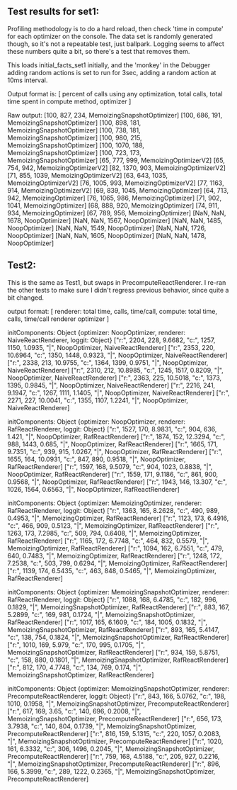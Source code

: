Test results for set1:
-------------
Profiling methodology is to do a hard reload, then check 'time in compute'
for each optimizer on the console.  The data set is randomly generated though, so
it's not a repeatable test, just ballpark.  Logging seems to affect these
numbers quite a bit, so there's a test that removes them.

This loads initial_facts_set1 initially, and the 'monkey' in the Debugger adding random actions is set to run for 3sec, adding a random action at 10ms interval.

Output format is: [
  percent of calls using any optimization,
  total calls,
  total time spent in compute method,
  optimizer
]

Raw output:
[100, 827, 234, MemoizingSnapshotOptimizer]
[100, 686, 191, MemoizingSnapshotOptimizer]
[100, 898, 181, MemoizingSnapshotOptimizer]
[100, 738, 181, MemoizingSnapshotOptimizer]
[100, 980, 215, MemoizingSnapshotOptimizer]
[100, 1070, 188, MemoizingSnapshotOptimizer]
[100, 723, 173, MemoizingSnapshotOptimizer]
[65, 777, 999, MemoizingOptimizerV2]
[65, 754, 942, MemoizingOptimizerV2]
[82, 1370, 903, MemoizingOptimizerV2]
[71, 855, 1039, MemoizingOptimizerV2]
[63, 643, 1035, MemoizingOptimizerV2]
[76, 1005, 993, MemoizingOptimizerV2]
[77, 1163, 914, MemoizingOptimizerV2]
[69, 839, 1045, MemoizingOptimizer]
[64, 713, 942, MemoizingOptimizer]
[76, 1065, 986, MemoizingOptimizer]
[71, 902, 1041, MemoizingOptimizer]
[68, 888, 920, MemoizingOptimizer]
[74, 911, 934, MemoizingOptimizer]
[67, 789, 956, MemoizingOptimizer]
[NaN, NaN, 1678, NoopOptimizer]
[NaN, NaN, 1567, NoopOptimizer]
[NaN, NaN, 1485, NoopOptimizer]
[NaN, NaN, 1549, NoopOptimizer]
[NaN, NaN, 1726, NoopOptimizer]
[NaN, NaN, 1605, NoopOptimizer]
[NaN, NaN, 1478, NoopOptimizer]


Test2:
-----
This is the same as Test1, but swaps in PrecomputeReactRenderer.  I re-ran the
other tests to make sure I didn't regress previous behavior, since quite a bit changed.


output format: [
  renderer:
  total time,
  calls,
  time/call,
  compute:
  total time,
  calls,
  time/call
  renderer
  optimizer
]

initComponents: Object {optimizer: NoopOptimizer, renderer: NaiveReactRenderer, loggit: Object}
["r:", 2204, 228, 9.6682, "c:", 1257, 1150, 1.0935, "|", NoopOptimizer, NaiveReactRenderer]
["r:", 2353, 220, 10.6964, "c:", 1350, 1448, 0.9323, "|", NoopOptimizer, NaiveReactRenderer]
["r:", 2338, 213, 10.9755, "c:", 1364, 1399, 0.9751, "|", NoopOptimizer, NaiveReactRenderer]
["r:", 2310, 212, 10.8985, "c:", 1245, 1517, 0.8209, "|", NoopOptimizer, NaiveReactRenderer]
["r:", 2363, 225, 10.5018, "c:", 1373, 1395, 0.9845, "|", NoopOptimizer, NaiveReactRenderer]
["r:", 2216, 241, 9.1947, "c:", 1267, 1111, 1.1405, "|", NoopOptimizer, NaiveReactRenderer]
["r:", 2271, 227, 10.0041, "c:", 1355, 1107, 1.2241, "|", NoopOptimizer, NaiveReactRenderer]

initComponents: Object {optimizer: NoopOptimizer, renderer: RafReactRenderer, loggit: Object}
["r:", 1527, 170, 8.9831, "c:", 904, 636, 1.421, "|", NoopOptimizer, RafReactRenderer]
["r:", 1874, 152, 12.3294, "c:", 988, 1443, 0.685, "|", NoopOptimizer, RafReactRenderer]
["r:", 1665, 171, 9.7351, "c:", 939, 915, 1.0267, "|", NoopOptimizer, RafReactRenderer]
["r:", 1655, 164, 10.0931, "c:", 847, 890, 0.9518, "|", NoopOptimizer, RafReactRenderer]
["r:", 1597, 168, 9.5079, "c:", 904, 1023, 0.8838, "|", NoopOptimizer, RafReactRenderer]
["r:", 1559, 171, 9.1186, "c:", 861, 900, 0.9568, "|", NoopOptimizer, RafReactRenderer]
["r:", 1943, 146, 13.307, "c:", 1026, 1564, 0.6563, "|", NoopOptimizer, RafReactRenderer]


initComponents: Object {optimizer: MemoizingOptimizer, renderer: RafReactRenderer, loggit: Object}
["r:", 1363, 165, 8.2628, "c:", 490, 989, 0.4953, "|", MemoizingOptimizer, RafReactRenderer]
["r:", 1123, 173, 6.4916, "c:", 466, 909, 0.5123, "|", MemoizingOptimizer, RafReactRenderer]
["r:", 1263, 173, 7.2985, "c:", 509, 794, 0.6408, "|", MemoizingOptimizer, RafReactRenderer]
["r:", 1165, 172, 6.7748, "c:", 464, 832, 0.5579, "|", MemoizingOptimizer, RafReactRenderer]
["r:", 1094, 162, 6.7551, "c:", 479, 640, 0.7483, "|", MemoizingOptimizer, RafReactRenderer]
["r:", 1248, 172, 7.2538, "c:", 503, 799, 0.6294, "|", MemoizingOptimizer, RafReactRenderer]
["r:", 1139, 174, 6.5435, "c:", 463, 848, 0.5465, "|", MemoizingOptimizer, RafReactRenderer]

initComponents: Object {optimizer: MemoizingSnapshotOptimizer, renderer: RafReactRenderer, loggit: Object}
["r:", 1088, 168, 6.4785, "c:", 182, 996, 0.1829, "|", MemoizingSnapshotOptimizer, RafReactRenderer]
["r:", 883, 167, 5.2899, "c:", 169, 981, 0.1724, "|", MemoizingSnapshotOptimizer, RafReactRenderer]
["r:", 1017, 165, 6.1609, "c:", 184, 1005, 0.1832, "|", MemoizingSnapshotOptimizer, RafReactRenderer]
["r:", 893, 165, 5.4147, "c:", 138, 754, 0.1824, "|", MemoizingSnapshotOptimizer, RafReactRenderer]
["r:", 1010, 169, 5.979, "c:", 170, 995, 0.1705, "|", MemoizingSnapshotOptimizer, RafReactRenderer]
["r:", 934, 159, 5.8751, "c:", 158, 880, 0.1801, "|", MemoizingSnapshotOptimizer, RafReactRenderer]
["r:", 812, 170, 4.7748, "c:", 134, 769, 0.174, "|", MemoizingSnapshotOptimizer, RafReactRenderer]


initComponents: Object {optimizer: MemoizingSnapshotOptimizer, renderer: PrecomputeReactRenderer, loggit: Object}
["r:", 843, 166, 5.0762, "c:", 198, 1010, 0.1958, "|", MemoizingSnapshotOptimizer, PrecomputeReactRenderer]
["r:", 617, 169, 3.65, "c:", 140, 696, 0.2008, "|", MemoizingSnapshotOptimizer, PrecomputeReactRenderer]
["r:", 656, 173, 3.7938, "c:", 140, 804, 0.1739, "|", MemoizingSnapshotOptimizer, PrecomputeReactRenderer]
["r:", 816, 159, 5.1315, "c:", 220, 1057, 0.2083, "|", MemoizingSnapshotOptimizer, PrecomputeReactRenderer]
["r:", 1020, 161, 6.3332, "c:", 306, 1496, 0.2045, "|", MemoizingSnapshotOptimizer, PrecomputeReactRenderer]
["r:", 759, 168, 4.5188, "c:", 205, 927, 0.2216, "|", MemoizingSnapshotOptimizer, PrecomputeReactRenderer]
["r:", 896, 166, 5.3999, "c:", 289, 1222, 0.2365, "|", MemoizingSnapshotOptimizer, PrecomputeReactRenderer]

